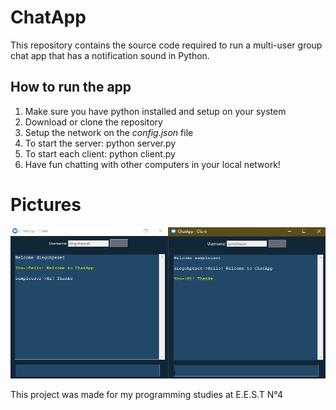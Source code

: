 # ChatApp

This repository contains the source code required to run a multi-user group chat app that has a notification sound in Python. 


## How to run the app

1) Make sure you have python installed and setup on your system
2) Download or clone the repository
3) Setup the network on the *config.json* file
4) To start the server: python server.py 
5) To start each client: python client.py
6) Have fun chatting with other computers in your local network!

# Pictures

<img src="https://github.com/diegohpezet/ChatApp/blob/main/screenshots/Client-Side.PNG?raw=true" alt="Client-Side"> 

This project was made for my programming studies at E.E.S.T N°4
